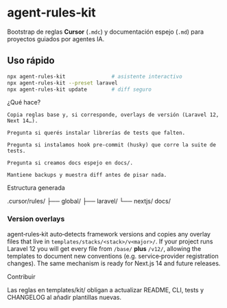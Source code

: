 # agent‑rules‑kit

Bootstrap de reglas **Cursor** (`.mdc`) y documentación espejo (`.md`) para proyectos guiados por agentes IA.

## Uso rápido

```bash
npx agent-rules-kit               # asistente interactivo
npx agent-rules-kit --preset laravel
npx agent-rules-kit update        # diff seguro
```

¿Qué hace?

    Copia reglas base y, si corresponde, overlays de versión (Laravel 12, Next 14…).

    Pregunta si querés instalar librerías de tests que falten.

    Pregunta si instalamos hook pre‑commit (husky) que corre la suite de tests.

    Pregunta si creamos docs espejo en docs/.

    Mantiene backups y muestra diff antes de pisar nada.

Estructura generada

.cursor/rules/
├── global/
├── laravel/
└── nextjs/
docs/

### Version overlays

agent‑rules‑kit auto‑detects framework versions and copies any overlay files that
live in `templates/stacks/<stack>/v<major>/`. If your project runs Laravel 12
you will get every file from `/base/` **plus** `/v12/`, allowing the templates
to document new conventions (e.g. service‑provider registration changes). The
same mechanism is ready for Next.js 14 and future releases.

Contribuir

Las reglas en templates/kit/ obligan a actualizar README, CLI, tests y CHANGELOG al añadir plantillas nuevas.
